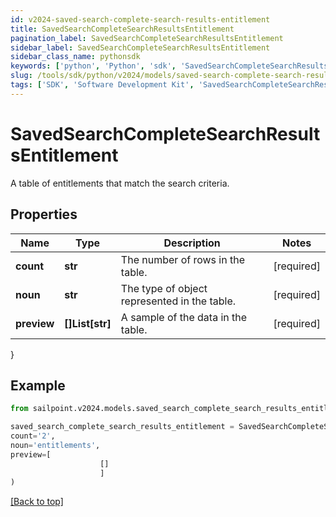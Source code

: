 ```yaml
---
id: v2024-saved-search-complete-search-results-entitlement
title: SavedSearchCompleteSearchResultsEntitlement
pagination_label: SavedSearchCompleteSearchResultsEntitlement
sidebar_label: SavedSearchCompleteSearchResultsEntitlement
sidebar_class_name: pythonsdk
keywords: ['python', 'Python', 'sdk', 'SavedSearchCompleteSearchResultsEntitlement', 'V2024SavedSearchCompleteSearchResultsEntitlement'] 
slug: /tools/sdk/python/v2024/models/saved-search-complete-search-results-entitlement
tags: ['SDK', 'Software Development Kit', 'SavedSearchCompleteSearchResultsEntitlement', 'V2024SavedSearchCompleteSearchResultsEntitlement']
---
```


# SavedSearchCompleteSearchResultsEntitlement

A table of entitlements that match the search criteria.

## Properties

Name | Type | Description | Notes
------------ | ------------- | ------------- | -------------
**count** | **str** | The number of rows in the table. | [required]
**noun** | **str** | The type of object represented in the table. | [required]
**preview** | **[]List[str]** | A sample of the data in the table. | [required]
}

## Example

```python
from sailpoint.v2024.models.saved_search_complete_search_results_entitlement import SavedSearchCompleteSearchResultsEntitlement

saved_search_complete_search_results_entitlement = SavedSearchCompleteSearchResultsEntitlement(
count='2',
noun='entitlements',
preview=[
                    []
                    ]
)

```
[[Back to top]](#) 

